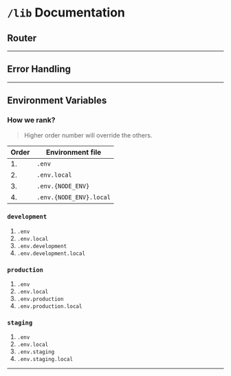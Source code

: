 # `/lib` Documentation

## Router

---

## Error Handling

---

## Environment Variables

### How we rank?

> Higher order number will override the others.

| Order | Environment file        |
| ----- | ----------------------- |
| 1.    | `.env`                  |
| 2.    | `.env.local`            |
| 3.    | `.env.{NODE_ENV}`       |
| 4.    | `.env.{NODE_ENV}.local` |

### `development`

1. `.env`
1. `.env.local`
1. `.env.development`
1. `.env.development.local`

### `production`

1. `.env`
1. `.env.local`
1. `.env.production`
1. `.env.production.local`

### `staging`

1. `.env`
1. `.env.local`
1. `.env.staging`
1. `.env.staging.local`

---

